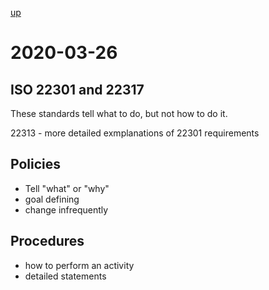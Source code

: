 [up](./index.md)

# 2020-03-26

## ISO 22301 and 22317

These standards tell what to do, but not how to do it.

22313 - more detailed exmplanations of 22301 requirements

## Policies

- Tell "what" or "why"
- goal defining
- change infrequently

## Procedures

- how to perform an activity
- detailed statements
